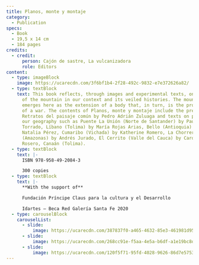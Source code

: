 ```yaml
---
title: Planos, monte y montaje
category:
  - Publication
specs:
  - Book
  - 19,5 x 14 cm
  - 184 pages
credits:
  - credit:
      person: Cajón de sastre, La vulcanizadora
      role: Editors
content:
  - type: imageBlock
    image: https://ucarecdn.com/3f6bf1b4-2f28-492c-9832-e7e372626a82/
  - type: textBlock
    text: This book reflects, through images and experimental texts, on the meaning
      of the mountain in our context and its veiled histories. The mountain
      emerges here as the extension of a body that, in turn, is the prolongation
      of a war. The contents of Planos, monte y montaje include the presentation
      Retratos del paisaje común by Pedro Adrián Zuluaga and texts on places in
      our geography such as Puente La Unión (Norte de Santander) by Paula
      Torrado, Líbano (Tolima) by María Rojas Arias, Bello (Antioquia) by
      Natalia Pérez, Cumaribo (Vichada) by Katherine Romero, La Chorrera
      (Amazonas) by Andrés Jurado, El Cerrito (Valle del Cauca) by Carolina
      Rosero, Canaán (Tolima).
  - type: textBlock
    text: |-
      ISBN 978-958-49-2084-3

      300 copies
  - type: textBlock
    text: |-
      **With the support of** 

      Fundación Príncipe Claus para la cultura y el Desarrollo

      Idartes – Beca Red Galería Santa Fe 2020
  - type: carouselBlock
    carouselList:
      - slide:
          image: https://ucarecdn.com/387837f0-a465-4632-85e3-461981d95697/
      - slide:
          image: https://ucarecdn.com/268cc91e-f5aa-4e5a-b6df-a1e19bc8d5de/
      - slide:
          image: https://ucarecdn.com/120f5f71-95fd-4028-9626-86d7e575344a/
---
```

